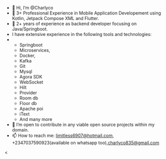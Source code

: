 - 👋 Hi, I’m @Charlyco
- 🌱 3+ Professional Experience in Mobile Application Developement using Kotlin, Jetpack Compose XML and Flutter.
- 🌱 2+ years of experience as backend developer focusing on Java/Springboot.
- I have extensive experience in the following tools and technologies:
-  - Springboot
   - Microservices,
   - Docker,
   - Kafka
   - Git
   - Mysql
   - Agora SDK
   - WebSocket
   - Hilt
   - Provider
   - Room db
   - Floor db
   - Apache poi
   - iText
   - And many more 
- 💞️ I’m open to contribute in any viable open source projects within my domain.
- 📫 How to reach me: limitless6907@hotmail.com, +2347037590923(available on whatsapp too),charlyco835@gmail.com 

<
